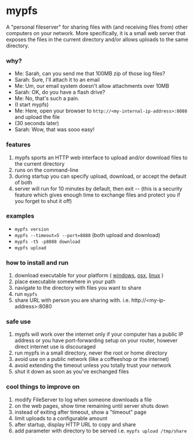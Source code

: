 # mypfs
A "personal fileserver" for sharing files with (and receiving files from) other computers on your network. More specifically, it is a small web server that exposes the files in the current directory and/or allows uploads to the same directory.

### why?
* Me: Sarah, can you send me that 100MB zip of those log files?
* Sarah: Sure, I'll attach it to an email
* Me: Um, our email system doesn't allow attachments over 10MB
* Sarah: OK, do you have a flash drive?
* Me: No, that's such a pain.
* (I start mypfs)
* Me: Here, open your browser to `http://<my-internal-ip-address>:8080` and upload the file
* (30 seconds later)
* Sarah: Wow, that was sooo easy!

### features
1. mypfs sports an HTTP web interface to upload and/or download files to the current directory
1. runs on the command-line
1. during startup you can specify upload, download, or accept the default of both
1. server will run for 10 minutes by default, then exit -- (this is a security feature which gives enough time to exchange files and protect you if you forget to shut it off)

### examples
* `mypfs version`
* `mypfs --timeout=5 --port=8888` (both upload and download)
* `mypfs -t5 -p8888 download`
* `mypfs upload`

### how to install and run
1. download executable for your platform ( [windows](https://github.com/joncrlsn/mypfs/raw/master/bin-win/mypfs.exe "Windows"), [osx](https://github.com/joncrlsn/mypfs/raw/master/bin-osx/mypfs "OSX"), [linux](https://github.com/joncrlsn/mypfs/raw/master/bin-linux/mypfs "Linux") )
1. place executable somewhere in your path
1. navigate to the directory with files you want to share 
1. run `mypfs`
1. share URL with person you are sharing with. i.e.  http://\<my-ip-address\>:8080

### safe use
1. mypfs will work over the internet only if your computer has a public IP address or you have port-forwarding setup on your router, however direct internet use is discouraged
1. run mypfs in a small directory, never the root or home directory
1. avoid use on a public network (like a coffeeshop or the internet)
1. avoid extending the timeout unless you totally trust your network
1. shut it down as soon as you've exchanged files

### cool things to improve on
1. modify FileServer to log when someone downloads a file
1. on the web pages, show time remaining until server shuts down
1. instead of exiting after timeout, show a "timeout" page
1. limit uploads to a configurable amount 
1. after startup, display HTTP URL to copy and share
1. add parameter with directory to be served  i.e. `mypfs upload /tmp/share`
